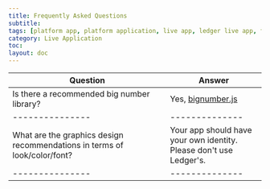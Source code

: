 ```yaml
---
title: Frequently Asked Questions
subtitle:
tags: [platform app, platform application, live app, ledger live app, faq]
category: Live Application
toc:
layout: doc
---
```




| Question        |  Answer        | 
| --------------- | -------------- | 
| Is there  a recommended big number library?  | Yes, [bignumber.js](www.npmjs.com/package/bignumber.js) | 
| --------------- | -------------- | 
| What are the graphics design recommendations in terms of look/color/font?  | Your app should have your own identity. <br>Please don't use Ledger's. | 
| --------------- | -------------- | 
